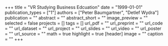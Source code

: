 +++
title = "VR Studying Business Edcuation"
date = "1999-01-01"
publication_types = ["1"]
authors = ["Peter Baumgartner", "Detlef Wydra"]
publication = ""
abstract = ""
abstract_short = ""
image_preview = ""
selected = false
projects = []
tags = []
url_pdf = ""
url_preprint = ""
url_code = ""
url_dataset = ""
url_project = ""
url_slides = ""
url_video = ""
url_poster = ""
url_source = ""
math = true
highlight = true
[header]
image = ""
caption = ""
+++
